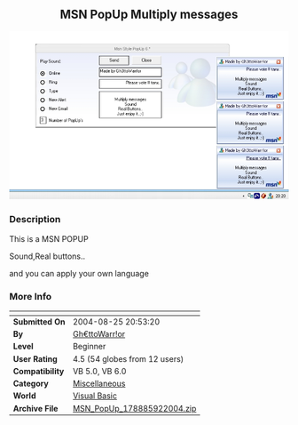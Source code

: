 ﻿<div align="center">

## MSN PopUp Multiply messages

<img src="PIC2004921538338093.jpg">
</div>

### Description

This is a MSN POPUP

Sound,Real buttons..

and you can apply your own language
 
### More Info
 


<span>             |<span>
---                |---
**Submitted On**   |2004-08-25 20:53:20
**By**             |[Gh€ttoWarr\!or](https://github.com/Planet-Source-Code/PSCIndex/blob/master/ByAuthor/gh-ttowarr-or.md)
**Level**          |Beginner
**User Rating**    |4.5 (54 globes from 12 users)
**Compatibility**  |VB 5\.0, VB 6\.0
**Category**       |[Miscellaneous](https://github.com/Planet-Source-Code/PSCIndex/blob/master/ByCategory/miscellaneous__1-1.md)
**World**          |[Visual Basic](https://github.com/Planet-Source-Code/PSCIndex/blob/master/ByWorld/visual-basic.md)
**Archive File**   |[MSN\_PopUp\_178885922004\.zip](https://github.com/Planet-Source-Code/gh-ttowarr-or-msn-popup-multiply-messages__1-55974/archive/master.zip)








